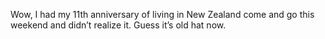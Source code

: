 <!--
id: 284261582
link: http://kevinisom.info/post/284261582/wow-i-had-my-11th-anniversary-of-living-in-new
slug: wow-i-had-my-11th-anniversary-of-living-in-new
date: Tue Dec 15 2009 18:34:59 GMT+1300 (NZDT)
raw: {"blog_name":"kevinisom","id":284261582,"post_url":"http://kevinisom.info/post/284261582/wow-i-had-my-11th-anniversary-of-living-in-new","slug":"wow-i-had-my-11th-anniversary-of-living-in-new","type":"text","date":"2009-12-15 05:34:59 GMT","timestamp":1260855299,"state":"published","format":"html","reblog_key":"U95QBWeV","tags":[],"short_url":"http://tmblr.co/Zw68YyGyNpE","highlighted":[],"feed_item":"http://twitter.com/kev_nz/statuses/6684070844","from_feed_id":"650289","note_count":0,"title":null,"body":"<p>Wow, I had my 11th anniversary of living in New Zealand come and go this weekend and didn&#8217;t realize it. Guess it&#8217;s old hat now.</p>"}
publish: 2009-12-015
tags: 
title: null
-->


Wow, I had my 11th anniversary of living in New Zealand come and go this
weekend and didn’t realize it. Guess it’s old hat now.


